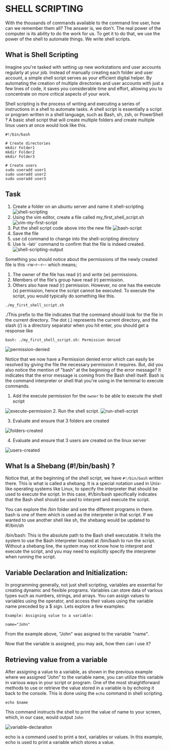 
# SHELL SCRIPTING #

With the thousands of commands available to the command line user, how can we remember them all? The answer is, we don't. The real power of the computer is its ability to do the work for us. To get it to do that, we use the power of the shell to automate things. We write shell scripts.

## What is Shell Scripting ##

Imagine you're tasked with setting up new workstations and user accounts regularly at your job. Instead of manually creating each folder and user account, a simple shell script serves as your efficient digital helper. By automating the creation of multiple directories and user accounts with just a few lines of code, it saves you considerable time and effort, allowing you to concentrate on more critical aspects of your work.

Shell scripting is the process of writing and executing a series of instructions in a shell to automate tasks. A shell script is essentially a script or program written in a shell language, such as Bash, sh, zsh, or PowerShell ?
A basic shell script that will create multiple folders and create multiple linux users at once would look like this.

```
#!/bin/bash

# Create directories
mkdir Folder1
mkdir Folder2
mkdir Folder3

# Create users
sudo useradd user1
sudo useradd user2
sudo useradd user3
```
## Task ##

1. Create a folder on an ubuntu server and name it shell-scripting
![shell-scripting](./img/1.shell-scripting-directory.png)
2. Using the vim editor, create a file called my_first_shell_script.sh
![vim-my-first-script](./img/2.vim-my-first-scrript.png)
3. Put the shell script code above into the new file
![bash-script](./img/3.bash-script.png)
4. Save the file
5. use cd command to change into the shell-scripting directory
6. Use ls -latr` command to confirm that the file is indeed created.
![shell-scripting-output](./img/4.shell-script-output.png)

Something you should notice about the permissions of the newly created file is this -rw-r--r-- which means;
1. The owner of the file has read (r) and write (w) permissions.
2. Members of the file's group have read (r) permission.
3. Others also have read (r) permission.
However, no one has the execute (x) permission, hence the script cannot be executed.
To execute the script, you would typically do something like this.
```
./my_first_shell_script.sh
```

./This prefix to the file indicates that the command should look for the file in the current directory.
The dot (.) represents the current directory,
and the slash (/) is a directory separator
when you hit enter, you should get a response like
```
bash: ./my_first_shell_script.sh: Permission denied
```
![permission-denied](./img/5.permission-denied.png)

Notice that we now have a Permission denied error which can easily be resolved by giving the file the necessary permission it requires.
But, did you also notice the mention of "bash" at the beginning of the error message? It indicates that the error message is coming from the Bash shell itself. Bash is the command interpreter or shell that you're using in the terminal to execute commands.

1. Add the execute permission for the `owner` to be able to execute the shell script

![execute-permission](./img/6.execute-permission.png)
2. Run the shell script.
![run-shell-script](./img/6.run-shell-script.png)

3. Evaluate and ensure that 3 folders are created

![folders-created](./img/7.folders-created.png)

4. Evaluate and ensure that 3 users are created on the linux server

![users-created](./img/8.users-created.png)

## What Is a Shebang (#!/bin/bash) ? ##
Notice that, at the beginning of the shell script, we have `#!/bin/bash` written there. This is what is called a shebang. It is a special notation used in Unix-like operating systems like Linux, to specify the interpreter that should be used to execute the script. In this case, #!/bin/bash specifically indicates that the Bash shell should be used to interpret and execute the script.

You can explore the /bin folder and see the different programs in there. bash is one of them which is used as the interpreter in that script. If we wanted to use another shell like sh, the shebang would be updated to #!/bin/sh

/bin/bash: This is the absolute path to the Bash shell executable. It tells the system to use the Bash interpreter located at /bin/bash to run the script.
Without a shebang line, the system may not know how to interpret and execute the script, and you may need to explicitly specify the interpreter when running the script.

## Variable Declaration and Initialization: ##
In programming generally, not just shell scripting, variables are essential for creating dynamic and flexible
programs.
Variables can store data of various types such as numbers, strings, and arrays. You can assign values to variables using the operator, and access their values using the variable name preceded by a $ sign.
Lets explore a few examples:
```
Example: Assigning value to a variable:

name="John"
```

From the example above, "John" was asigned to the variable "name".

Now that the variable is assigned, you may ask, how then can i use it?

## Retrieving value from a variable ##
After assigning a value to a variable, as shown in the previous example where we assigned "John" to the variable name, you can utilize this variable in various ways in your script or program. One of the most straightforward methods to use or retrieve the value stored in a variable is by echoing it back to the console. This is done using the `echo` command in shell scripting.
```
echo $name
```
This command instructs the shell to print the value of name to your screen, which, in our case, would output `John`

![variable-declaration](./img/9.variable-declaration.png)

echo is a command used to print a text, variables or values. In this example, echo is used to print a variable which stores a value.